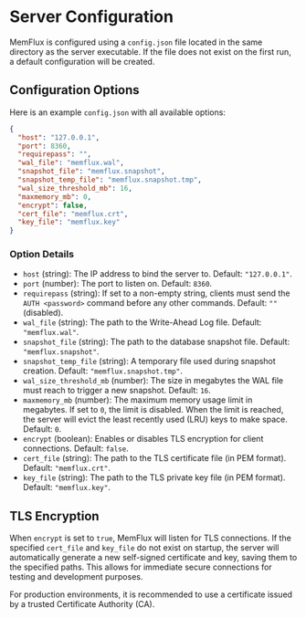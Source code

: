 # Server Configuration

MemFlux is configured using a `config.json` file located in the same directory as the server executable. If the file does not exist on the first run, a default configuration will be created.

## Configuration Options

Here is an example `config.json` with all available options:

```json
{
  "host": "127.0.0.1",
  "port": 8360,
  "requirepass": "",
  "wal_file": "memflux.wal",
  "snapshot_file": "memflux.snapshot",
  "snapshot_temp_file": "memflux.snapshot.tmp",
  "wal_size_threshold_mb": 16,
  "maxmemory_mb": 0,
  "encrypt": false,
  "cert_file": "memflux.crt",
  "key_file": "memflux.key"
}
```

### Option Details

-   `host` (string): The IP address to bind the server to. Default: `"127.0.0.1"`.
-   `port` (number): The port to listen on. Default: `8360`.
-   `requirepass` (string): If set to a non-empty string, clients must send the `AUTH <password>` command before any other commands. Default: `""` (disabled).
-   `wal_file` (string): The path to the Write-Ahead Log file. Default: `"memflux.wal"`.
-   `snapshot_file` (string): The path to the database snapshot file. Default: `"memflux.snapshot"`.
-   `snapshot_temp_file` (string): A temporary file used during snapshot creation. Default: `"memflux.snapshot.tmp"`.
-   `wal_size_threshold_mb` (number): The size in megabytes the WAL file must reach to trigger a new snapshot. Default: `16`.
-   `maxmemory_mb` (number): The maximum memory usage limit in megabytes. If set to `0`, the limit is disabled. When the limit is reached, the server will evict the least recently used (LRU) keys to make space. Default: `0`.
-   `encrypt` (boolean): Enables or disables TLS encryption for client connections. Default: `false`.
-   `cert_file` (string): The path to the TLS certificate file (in PEM format). Default: `"memflux.crt"`.
-   `key_file` (string): The path to the TLS private key file (in PEM format). Default: `"memflux.key"`.

## TLS Encryption

When `encrypt` is set to `true`, MemFlux will listen for TLS connections. If the specified `cert_file` and `key_file` do not exist on startup, the server will automatically generate a new self-signed certificate and key, saving them to the specified paths. This allows for immediate secure connections for testing and development purposes.

For production environments, it is recommended to use a certificate issued by a trusted Certificate Authority (CA).
